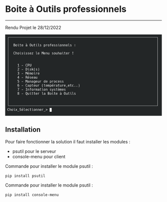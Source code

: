 # Boite à Outils professionnels 
------------

Rendu Projet le 28/12/2022

![alt tag](https://github.com/Morzomb/Rendu_prog_linux/blob/main/Menu_Principale.png)

Installation
------------

Pour faire fonctionner la solution il faut installer les modules :

 - psutil pour le serveur 
 - console-menu pour client

Commande pour installer le module psutil :

    pip install psutil

Commande pour installer le module psutil :

    pip install console-menu

